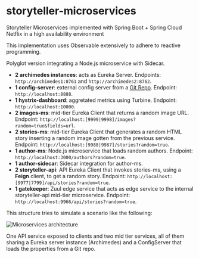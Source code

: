 # storyteller-microservices

Storyteller Microservices implemented with Spring Boot + Spring Cloud Netflix in a high availability environment

This implementation uses Observable extensively to adhere to reactive programming.

Polyglot version integrating a Node.js microservice with Sidecar.

* **2 archimedes instances**: acts as Eureka Server. Endpoints: `http://archimedes1:8761` and `http://archimedes2:8762`.
* **1 config-server**: external config server from a [Git Repo](https://github.com/codependent/storyteller-microservices-config). Endpoint: `http://localhost:8888`.
* **1 hystrix-dashboard**: aggretated metrics using Turbine. Endpoint: `http://localhost:10000`.
* **2 images-ms**: mid-tier Eureka Client that returns a random image URL. Endpoint: `http://localhost:[9999|9998]/images?random=true&fields=url`.
* **2 stories-ms**: mid-tier Eureka Client that generates a random HTML story inserting a random image gotten from the previous service. Endpoint: `http://localhost:[9988|9987]/stories?random=true`.
* **1 author-ms**: Node.js microservice that loads random authors. Endpoint: `http://localhost:3000/authors?random=true`.
* **1 author-sidecar**: Sidecar integration for author-ms.
* **2 storyteller-api**: API Eureka Client that invokes stories-ms, using a **Feign** client, to get a random story. Endpoint: `http://localhost:[9977|7799]/api/stories?random=true`.
* **1 gatekeeper**: Zuul edge service that acts as edge service to the internal storyteller-api mid-tier microservice. Endpoint: `http://localhost:9966/api/stories?random=true`.

This structure tries to simulate a scenario like the following:

![Microservices architecture](https://raw.githubusercontent.com/codependent/storyteller-microservices/high-availability-rxjava/diagram.png)

One API service exposed to clients and two mid tier services, all of them sharing a Eureka server instance (Archimedes) and a ConfigServer that loads the properties from a Git repo.

